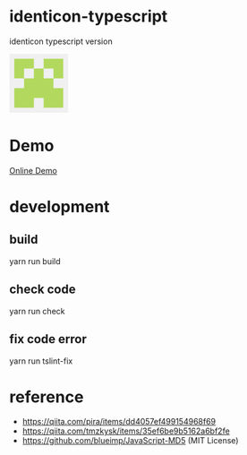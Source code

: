 # identicon-typescript
identicon typescript version

<img src="./docs/identicon.png" width="105">

# Demo
[Online Demo](https://raymondmcguire.github.io/identicon-typescript/)

# development
## build
yarn run build

## check code
yarn run check

## fix code error
yarn run tslint-fix

# reference
- https://qiita.com/pira/items/dd4057ef499154968f69
- https://qiita.com/tmzkysk/items/35ef6be9b5162a6bf2fe
- https://github.com/blueimp/JavaScript-MD5 (MIT License)
